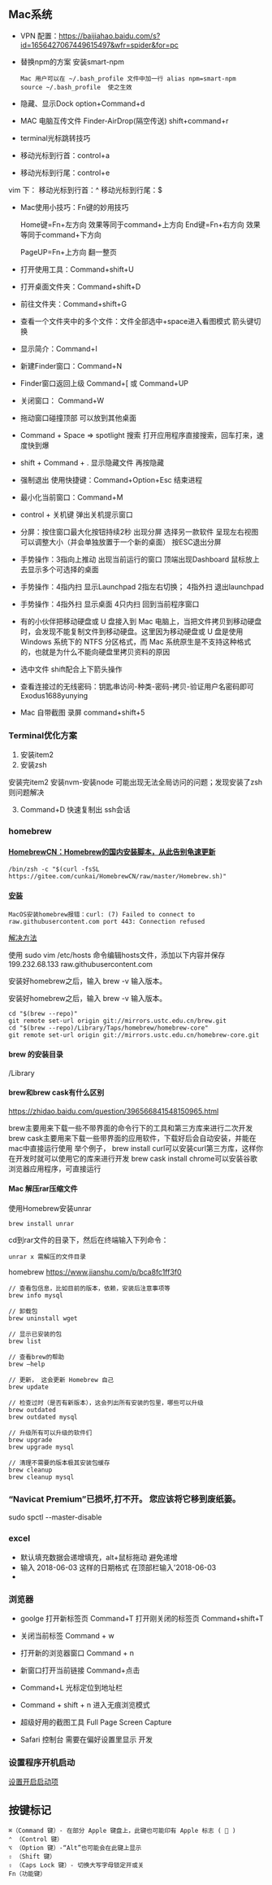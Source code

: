 ## Mac系统
* VPN 配置：https://baijiahao.baidu.com/s?id=1656427067449615497&wfr=spider&for=pc

* 替换npm的方案 安装smart-npm
  ```
  Mac 用户可以在 ~/.bash_profile 文件中加一行 alias npm=smart-npm
  source ~/.bash_profile  使之生效
  ```

* 隐藏、显示Dock  option+Command+d
* MAC 电脑互传文件 Finder-AirDrop(隔空传送) shift+command+r

* terminal光标跳转技巧 
* 移动光标到行首：control+a 
* 移动光标到行尾：control+e

vim 下：
移动光标到行首：^
移动光标到行尾：$ 

* Mac使用小技巧：Fn键的妙用技巧

  Home键=Fn+左方向  效果等同于command+上方向
  End键=Fn+右方向   效果等同于command+下方向

  PageUP=Fn+上方向 翻一整页

* 打开使用工具：Command+shift+U
* 打开桌面文件夹：Command+shift+D
* 前往文件夹：Command+shift+G

* 查看一个文件夹中的多个文件：文件全部选中+space进入看图模式 箭头键切换

* 显示简介：Command+I
* 新建Finder窗口：Command+N
* Finder窗口返回上级 Command+[ 或 Command+UP
* 关闭窗口： Command+W
* 拖动窗口碰撞顶部 可以放到其他桌面

* Command + Space  => spotlight 搜索 打开应用程序直接搜索，回车打来，速度快到爆
* shift + Command + .  显示隐藏文件  再按隐藏

* 强制退出 使用快捷键：Command+Option+Esc 结束进程
* 最小化当前窗口：Command+M
* control + 关机键 弹出关机提示窗口

* 分屏：按住窗口最大化按钮持续2秒 出现分屏 选择另一款软件 呈现左右视图 可以调整大小（并会单独放置于一个新的桌面） 按ESC退出分屏

* 手势操作：3指向上推动 出现当前运行的窗口 顶端出现Dashboard 鼠标放上去显示多个可选择的桌面
* 手势操作：4指内扫 显示Launchpad 2指左右切换； 4指外扫 退出launchpad
* 手势操作：4指外扫 显示桌面 4只内扫 回到当前程序窗口

* 有的小伙伴把移动硬盘或 U 盘接入到 Mac 电脑上，当把文件拷贝到移动硬盘时，会发现不能复制文件到移动硬盘。这里因为移动硬盘或 U 盘是使用 Windows 系统下的 NTFS 分区格式，而 Mac 系统原生是不支持这种格式的，也就是为什么不能向硬盘里拷贝资料的原因

* 选中文件 shift配合上下箭头操作

* 查看连接过的无线密码：钥匙串访问-种类-密码-拷贝-验证用户名密码即可Exodus1688yunying

* Mac 自带截图 录屏 command+shift+5

### Terminal优化方案
1. 安装item2
2. 安装zsh

安装完item2 安装nvm-安装node 可能出现无法全局访问的问题；发现安装了zsh则问题解决

3. Command+D 快速复制出 ssh会话

### homebrew
#### [HomebrewCN：Homebrew的国内安装脚本，从此告别龟速更新](https://baijiahao.baidu.com/s?id=1668544039877443967&wfr=spider&for=pc)
```
/bin/zsh -c "$(curl -fsSL https://gitee.com/cunkai/HomebrewCN/raw/master/Homebrew.sh)"
```

#### [安装](https://brew.sh/)
```
MacOS安装homebrew报错：curl: (7) Failed to connect to raw.githubusercontent.com port 443: Connection refused
```
[解决方法](https://www.cnblogs.com/zhanzhuang/p/12723848.html)

使用 sudo vim /etc/hosts 命令编辑hosts文件，添加以下内容并保存
199.232.68.133  raw.githubusercontent.com

安装好homebrew之后，输入 brew -v 输入版本。

安装好homebrew之后，输入 brew -v 输入版本。
```
cd "$(brew --repo)"
git remote set-url origin git://mirrors.ustc.edu.cn/brew.git
cd "$(brew --repo)/Library/Taps/homebrew/homebrew-core"
git remote set-url origin git://mirrors.ustc.edu.cn/homebrew-core.git
```

#### brew 的安装目录
/Library

#### brew和brew cask有什么区别
https://zhidao.baidu.com/question/396566841548150965.html

brew主要用来下载一些不带界面的命令行下的工具和第三方库来进行二次开发
brew cask主要用来下载一些带界面的应用软件，下载好后会自动安装，并能在mac中直接运行使用
举个例子，
brew install curl可以安装curl第三方库，这样你在开发时就可以使用它的库来进行开发
brew cask install chrome可以安装谷歌浏览器应用程序，可直接运行

#### Mac 解压rar压缩文件
使用Homebrew安装unrar

```
brew install unrar  
```

cd到rar文件的目录下，然后在终端输入下列命令：
```
unrar x 需解压的文件目录
```

homebrew https://www.jianshu.com/p/bca8fc1ff3f0
```
// 查看包信息，比如目前的版本，依赖，安装后注意事项等
brew info mysql

// 卸载包
brew uninstall wget

// 显示已安装的包
brew list

// 查看brew的帮助
brew –help

// 更新， 这会更新 Homebrew 自己
brew update

// 检查过时（是否有新版本），这会列出所有安装的包里，哪些可以升级
brew outdated
brew outdated mysql

// 升级所有可以升级的软件们
brew upgrade
brew upgrade mysql

// 清理不需要的版本极其安装包缓存
brew cleanup
brew cleanup mysql
```

### “Navicat Premium”已损坏,打不开。 您应该将它移到废纸篓。
sudo spctl --master-disable

### excel
* 默认填充数据会递增填充，alt+鼠标拖动 避免递增
* 输入 2018-06-03 这样的日期格式 在顶部栏输入'2018-06-03
*

### 浏览器
* goolge 打开新标签页 Command+T   打开刚关闭的标签页 Command+shift+T
* 关闭当前标签 Command + w
* 打开新的浏览器窗口 Command + n
* 新窗口打开当前链接 Command+点击
* Command+L 光标定位到地址栏
* Command + shift + n 进入无痕浏览模式
* 超级好用的截图工具 Full Page Screen Capture

* Safari 控制台 需要在偏好设置里显示 开发

### 设置程序开机启动
[设置开启启动项](https://jingyan.baidu.com/article/77b8dc7fbc943c6175eab64e.html)


## 按键标记
```
⌘（Command 键）- 在部分 Apple 键盘上，此键也可能印有 Apple 标志 (  )
⌃ （Control 键）
⌥ （Option 键）-“Alt”也可能会在此键上显示
⇧ （Shift 键）
⇪ （Caps Lock 键）- 切换大写字母锁定开或关
Fn（功能键）
```


